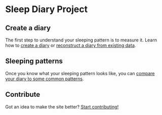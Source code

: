 # Sleep Diary Project

## Create a diary

The first step to understand your sleeping pattern is to measure it.  Learn how to [create a diary](create) or [reconstruct a diary from existing data](create/reconstruct).

## Sleeping patterns

Once you know what your sleeping pattern looks like, you can [compare your diary to some common patterns](patterns).

## Contribute

Got an idea to make the site better?  [Start contributing!](contribute)
